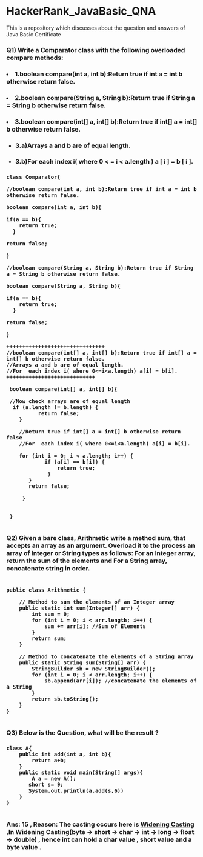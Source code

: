 # HackerRank_JavaBasic_QNA
This is a repository which discusses about the question and answers of Java Basic Certificate


<h3>Q1) Write a Comparator class with the following overloaded compare methods:</h3>
<h3><li>1.boolean compare(int a, int b):Return true if int a = int b otherwise return false.</li></h3>
<h3><li>2.boolean compare(String a, String b):Return true if String a = String b otherwise return false.</li></h3>
<h3><li>3.boolean compare(int[] a, int[] b):Return true if int[] a = int[] b otherwise return false.</li></h3>
<ul>
<h3><li>3.a)Arrays a and b are of equal length.</li></h3>
<h3><li>3.b)For  each index i( where 0 < = i < a.length ) a [ i ] = b [ i ]. </li></h3>
</ul>


<h3 align=left>

```
class Comparator{

//boolean compare(int a, int b):Return true if int a = int b otherwise return false.

boolean compare(int a, int b){

if(a == b){
    return true;
  }

return false;

}

//boolean compare(String a, String b):Return true if String a = String b otherwise return false.

boolean compare(String a, String b){

if(a == b){
    return true;
  }

return false;

}

+++++++++++++++++++++++++++++++
//boolean compare(int[] a, int[] b):Return true if int[] a = int[] b otherwise return false.
//Arrays a and b are of equal length.
//For  each index i( where 0<=i<a.length) a[i] = b[i].
++++++++++++++++++++++++++++

 boolean compare(int[] a, int[] b){
 
 //Now check arrays are of equal length 
  if (a.length != b.length) {
          return false;
    }
    
    //Return true if int[] a = int[] b otherwise return false
    //For  each index i( where 0<=i<a.length) a[i] = b[i].
    
    for (int i = 0; i < a.length; i++) {
            if (a[i] == b[i]) {
                return true;
             }
       }
       return false;
       
     }
 
 
 }


```
</h3>

<h3>Q2) Given a bare class, Arithmetic write a method sum, that accepts an array as an argument. Overload it to the process an array of Integer or String types as follows: For an Integer array, return the sum of the elements and For a String array, concatenate string in order.</h3>


<h3 align=left>

```

public class Arithmetic {

    // Method to sum the elements of an Integer array
    public static int sum(Integer[] arr) {
        int sum = 0;
        for (int i = 0; i < arr.length; i++) {
            sum += arr[i]; //Sum of Elements
        }
        return sum;
    }

    // Method to concatenate the elements of a String array
    public static String sum(String[] arr) {
        StringBuilder sb = new StringBuilder();
        for (int i = 0; i < arr.length; i++) {
            sb.append(arr[i]); //concatenate the elements of a String
        }
        return sb.toString();
    }
}


```
</h3>

<h3>Q3) Below is the Question, what will be the result ?</h3>

<h3 align=left>

```
class A{
    public int add(int a, int b){
        return a+b;
    }
    public static void main(String[] args){
        A a = new A();
       short s= 9;
       System.out.println(a.add(s,6))
    }
}


```
</h3>

<h3> Ans: 15 , Reason: The casting occurs here is <ins>Widening Casting </ins>,In Widening Casting(byte -> short -> char -> int -> long -> float -> double) , hence int can hold a char value , short value and a byte value . </h3>

